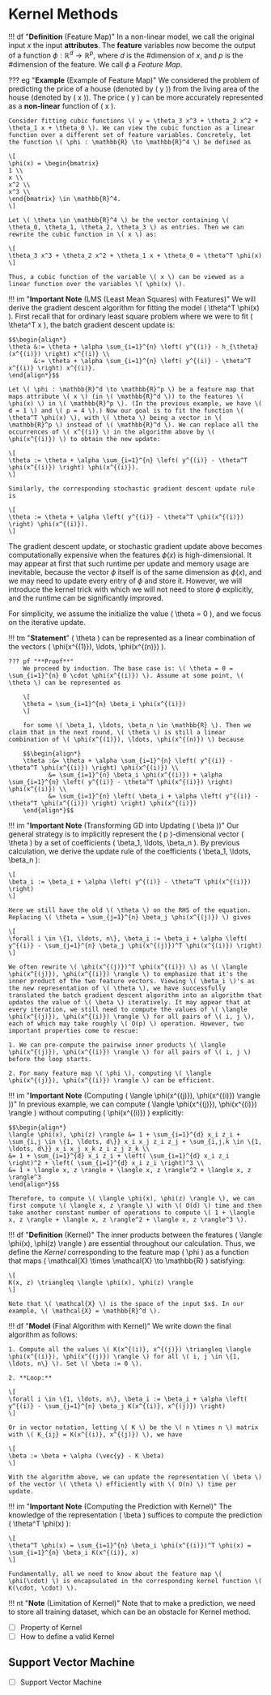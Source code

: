 # Kernel Methods

!!! df "**Definition** (Feature Map)"
    In a non-linear model, we call the original input $x$ the input **attributes**. The **feature** variables now become the output of a function $\phi : {\mathbb{R}}^d \rightarrow {\mathbb{R}}^p$, where $d$ is the #dimension of $x$, and $p$ is the #dimension of the feature. We call $\phi$ a _Feature Map_.

??? eg "**Example** (Example of Feature Map)"
    We considered the problem of predicting the price of a house (denoted by \( y \)) from the living area of the house (denoted by \( x \)). The price \( y \) can be more accurately represented as a **non-linear** function of \( x \).

    Consider fitting cubic functions \( y = \theta_3 x^3 + \theta_2 x^2 + \theta_1 x + \theta_0 \). We can view the cubic function as a linear function over a different set of feature variables. Concretely, let the function \( \phi : \mathbb{R} \to \mathbb{R}^4 \) be defined as

    \[
    \phi(x) = \begin{bmatrix}
    1 \\
    x \\
    x^2 \\
    x^3 \\
    \end{bmatrix} \in \mathbb{R}^4.
    \]

    Let \( \theta \in \mathbb{R}^4 \) be the vector containing \( \theta_0, \theta_1, \theta_2, \theta_3 \) as entries. Then we can rewrite the cubic function in \( x \) as:

    \[
    \theta_3 x^3 + \theta_2 x^2 + \theta_1 x + \theta_0 = \theta^T \phi(x)
    \]

    Thus, a cubic function of the variable \( x \) can be viewed as a linear function over the variables \( \phi(x) \).

!!! im "**Important Note** (LMS (Least Mean Squares) with Features)"
    We will derive the gradient descent algorithm for fitting the model \( \theta^T \phi(x) \). First recall that for ordinary least square problem where we were to fit \( \theta^T x \), the batch gradient descent update is:

    $$\begin{align*}
    \theta &:= \theta + \alpha \sum_{i=1}^{n} \left( y^{(i)} - h_{\theta}(x^{(i)}) \right) x^{(i)} \\
           &:= \theta + \alpha \sum_{i=1}^{n} \left( y^{(i)} - \theta^T x^{(i)} \right) x^{(i)}.
    \end{align*}$$

    Let \( \phi : \mathbb{R}^d \to \mathbb{R}^p \) be a feature map that maps attribute \( x \) (in \( \mathbb{R}^d \)) to the features \( \phi(x) \) in \( \mathbb{R}^p \). (In the previous example, we have \( d = 1 \) and \( p = 4 \).) Now our goal is to fit the function \( \theta^T \phi(x) \), with \( \theta \) being a vector in \( \mathbb{R}^p \) instead of \( \mathbb{R}^d \). We can replace all the occurrences of \( x^{(i)} \) in the algorithm above by \( \phi(x^{(i)}) \) to obtain the new update:

    \[
    \theta := \theta + \alpha \sum_{i=1}^{n} \left( y^{(i)} - \theta^T \phi(x^{(i)}) \right) \phi(x^{(i)}).
    \]

    Similarly, the corresponding stochastic gradient descent update rule is

    \[
    \theta := \theta + \alpha \left( y^{(i)} - \theta^T \phi(x^{(i)}) \right) \phi(x^{(i)}).
    \]

The gradient descent update, or stochastic gradient update above becomes computationally expensive when the features $\phi(x)$ is high-dimensional. It may appear at first that such runtime per update and memory usage are inevitable, because the vector $\phi$ itself is of the same dimension as $\phi(x)$, and we may need to update every entry of $\phi$ and store it. However, we will introduce the
kernel trick with which we will not need to store $\phi$ explicitly, and the runtime can be significantly improved.<br>

For simplicity, we assume the initialize the value \( \theta = 0 \), and we focus on the iterative update. 

!!! tm "**Statement**"
    \( \theta \) can be represented as a linear combination of the vectors \( \phi(x^{(1)}), \ldots, \phi(x^{(n)}) \). 
    
    ??? pf "**Proof**"
        We proceed by induction. The base case is: \( \theta = 0 = \sum_{i=1}^{n} 0 \cdot \phi(x^{(i)}) \). Assume at some point, \( \theta \) can be represented as

        \[
        \theta = \sum_{i=1}^{n} \beta_i \phi(x^{(i)})
        \]

        for some \( \beta_1, \ldots, \beta_n \in \mathbb{R} \). Then we claim that in the next round, \( \theta \) is still a linear combination of \( \phi(x^{(1)}), \ldots, \phi(x^{(n)}) \) because 
        
        $$\begin{align*}
        \theta :&= \theta + \alpha \sum_{i=1}^{n} \left( y^{(i)} - \theta^T \phi(x^{(i)}) \right) \phi(x^{(i)}) \\
               &= \sum_{i=1}^{n} \beta_i \phi(x^{(i)}) + \alpha \sum_{i=1}^{n} \left( y^{(i)} - \theta^T \phi(x^{(i)}) \right) \phi(x^{(i)}) \\
               &= \sum_{i=1}^{n} \left( \beta_i + \alpha \left( y^{(i)} - \theta^T \phi(x^{(i)}) \right) \right) \phi(x^{(i)})
        \end{align*}$$

!!! im "**Important Note** (Transforming GD into Updating \( \beta \))"
    Our general strategy is to implicitly represent the \( p \)-dimensional vector \( \theta \) by a set of coefficients \( \beta_1, \ldots, \beta_n \). By previous calculation, we derive the update rule of the coefficients \( \beta_1, \ldots, \beta_n \):

    \[
    \beta_i := \beta_i + \alpha \left( y^{(i)} - \theta^T \phi(x^{(i)}) \right)
    \]

    Here we still have the old \( \theta \) on the RHS of the equation. Replacing \( \theta = \sum_{j=1}^{n} \beta_j \phi(x^{(j)}) \) gives

    \[
    \forall i \in \{1, \ldots, n\}, \beta_i := \beta_i + \alpha \left( y^{(i)} - \sum_{j=1}^{n} \beta_j \phi(x^{(j)})^T \phi(x^{(i)}) \right)
    \]

    We often rewrite \( \phi(x^{(j)})^T \phi(x^{(i)}) \) as \( \langle \phi(x^{(j)}), \phi(x^{(i)}) \rangle \) to emphasize that it's the inner product of the two feature vectors. Viewing \( \beta_i \)'s as the new representation of \( \theta \), we have successfully translated the batch gradient descent algorithm into an algorithm that updates the value of \( \beta \) iteratively. It may appear that at every iteration, we still need to compute the values of \( \langle \phi(x^{(j)}), \phi(x^{(i)}) \rangle \) for all pairs of \( i, j \), each of which may take roughly \( O(p) \) operation. However, two important properties come to rescue:

    1. We can pre-compute the pairwise inner products \( \langle \phi(x^{(j)}), \phi(x^{(i)}) \rangle \) for all pairs of \( i, j \) before the loop starts.

    2. For many feature map \( \phi \), computing \( \langle \phi(x^{(j)}), \phi(x^{(i)}) \rangle \) can be efficient.

!!! im "**Important Note** (Computing \( \langle \phi(x^{(j)}), \phi(x^{(i)}) \rangle \))"
    In previous example, we can compute \( \langle \phi(x^{(j)}), \phi(x^{(i)}) \rangle \) without computing \( \phi(x^{(i)}) \) explicitly:

    $$\begin{align*}
    \langle \phi(x), \phi(z) \rangle &= 1 + \sum_{i=1}^{d} x_i z_i + \sum_{i,j \in \{1, \ldots, d\}} x_i x_j z_i z_j + \sum_{i,j,k \in \{1, \ldots, d\}} x_i x_j x_k z_i z_j z_k \\
    &= 1 + \sum_{i=1}^{d} x_i z_i + \left( \sum_{i=1}^{d} x_i z_i \right)^2 + \left( \sum_{i=1}^{d} x_i z_i \right)^3 \\
    &= 1 + \langle x, z \rangle + \langle x, z \rangle^2 + \langle x, z \rangle^3
    \end{align*}$$

    Therefore, to compute \( \langle \phi(x), \phi(z) \rangle \), we can first compute \( \langle x, z \rangle \) with \( O(d) \) time and then take another constant number of operations to compute \( 1 + \langle x, z \rangle + \langle x, z \rangle^2 + \langle x, z \rangle^3 \).

!!! df "**Definition** (Kernel)"
    The inner products between the features \( \langle \phi(x), \phi(z) \rangle \) are essential throughout our calculation. Thus, we define the _Kernel_ corresponding to the feature map \( \phi \) as a function that maps \( \mathcal{X} \times \mathcal{X} \to \mathbb{R} \) satisfying: 

    \[
    K(x, z) \triangleq \langle \phi(x), \phi(z) \rangle
    \]

    Note that \( \mathcal{X} \) is the space of the input $x$. In our example, \( \mathcal{X} = \mathbb{R}^d \).

!!! df "**Model** (Final Algorithm with Kernel)"
    We write down the final algorithm as follows:

    1. Compute all the values \( K(x^{(i)}, x^{(j)}) \triangleq \langle \phi(x^{(i)}), \phi(x^{(j)}) \rangle \) for all \( i, j \in \{1, \ldots, n\} \). Set \( \beta := 0 \).

    2. **Loop:**

    \[
    \forall i \in \{1, \ldots, n\}, \beta_i := \beta_i + \alpha \left( y^{(i)} - \sum_{j=1}^{n} \beta_j K(x^{(i)}, x^{(j)}) \right)
    \]

    Or in vector notation, letting \( K \) be the \( n \times n \) matrix with \( K_{ij} = K(x^{(i)}, x^{(j)}) \), we have

    \[
    \beta := \beta + \alpha (\vec{y} - K \beta)
    \]
    
    With the algorithm above, we can update the representation \( \beta \) of the vector \( \theta \) efficiently with \( O(n) \) time per update. 

!!! im "**Important Note** (Computing the Prediction with Kernel)"
    The knowledge of the representation \( \beta \) suffices to compute the prediction \( \theta^T \phi(x) \):

    \[
    \theta^T \phi(x) = \sum_{i=1}^{n} \beta_i \phi(x^{(i)})^T \phi(x) = \sum_{i=1}^{n} \beta_i K(x^{(i)}, x)
    \]

    Fundamentally, all we need to know about the feature map \( \phi(\cdot) \) is encapsulated in the corresponding kernel function \( K(\cdot, \cdot) \).

!!! nt "**Note** (Limitation of Kernel)"
    Note that to make a prediction, we need to store all training dataset, which can be an obstacle for Kernel method.

- [ ] Property of Kernel
- [ ] How to define a valid Kernel

## Support Vector Machine

- [ ] Support Vector Machine
    